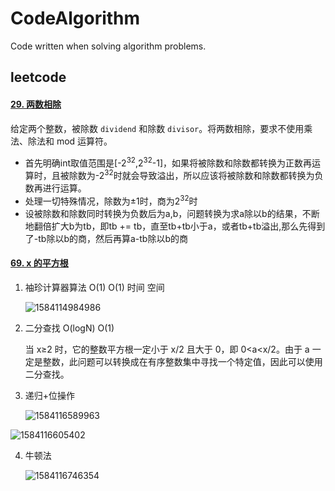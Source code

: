 # CodeAlgorithm
Code written when solving algorithm problems.

## leetcode

#### [29. 两数相除](https://leetcode-cn.com/problems/divide-two-integers/)

给定两个整数，被除数 `dividend` 和除数 `divisor`。将两数相除，要求不使用乘法、除法和 mod 运算符。 

- 首先明确int取值范围是[-2<sup>32</sup>,2<sup>32</sup>-1]，如果将被除数和除数都转换为正数再运算时，且被除数为-2<sup>32</sup>时就会导致溢出，所以应该将被除数和除数都转换为负数再进行运算。
- 处理一切特殊情况，除数为±1时，商为2<sup>32</sup>时
- 设被除数和除数同时转换为负数后为a,b，问题转换为求a除以b的结果，不断地翻倍扩大b为tb，即tb += tb，直至tb+tb小于a，或者tb+tb溢出,那么先得到了-tb除以b的商，然后再算a-tb除以b的商

#### [69. x 的平方根](https://leetcode-cn.com/problems/sqrtx/)

1. 袖珍计算器算法 O(1) O(1) 时间 空间

   ![1584114984986](E:\workspace\CodeAlgorithm\1584114984986.png)

2. 二分查找 O(logN) O(1)

   当 x≥2 时，它的整数平方根一定小于 x/2 且大于 0，即 0<a<x/2。由于 a 一定是整数，此问题可以转换成在有序整数集中寻找一个特定值，因此可以使用二分查找。


3. 递归+位操作

   <img src="E:\workspace\CodeAlgorithm\1584116589963.png" alt="1584116589963"  />

![1584116605402](E:\workspace\CodeAlgorithm\1584116605402.png)

4. 牛顿法

   ![1584116746354](E:\workspace\CodeAlgorithm\1584116746354.png)

